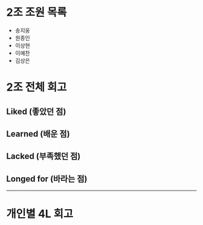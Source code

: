 # 2조 조원 목록
- 송지웅
- 원종인
- 이상현
- 이예찬
- 김상은

# 2조 전체 회고

## Liked (좋았던 점)

## Learned (배운 점)

## Lacked (부족했던 점)

## Longed for (바라는 점)

---

# 개인별 4L 회고

